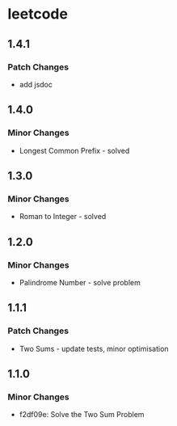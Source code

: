 # leetcode

## 1.4.1

### Patch Changes

- add jsdoc

## 1.4.0

### Minor Changes

- Longest Common Prefix - solved

## 1.3.0

### Minor Changes

- Roman to Integer - solved

## 1.2.0

### Minor Changes

- Palindrome Number - solve problem

## 1.1.1

### Patch Changes

- Two Sums - update tests, minor optimisation

## 1.1.0

### Minor Changes

- f2df09e: Solve the Two Sum Problem
